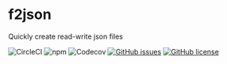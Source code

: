 # f2json
Quickly create read-write json files

![CircleCI](https://img.shields.io/circleci/build/github/Changlon/f2json/master)
![npm](https://img.shields.io/npm/v/f2json)
![Codecov](https://img.shields.io/codecov/c/github/Changlon/f2json)
[![GitHub issues](https://img.shields.io/github/issues/Changlon/f2json)](https://github.com/Changlon/f2json/issues)
[![GitHub license](https://img.shields.io/github/license/Changlon/f2json)](https://github.com/Changlon/f2json/blob/master/LICENSE)